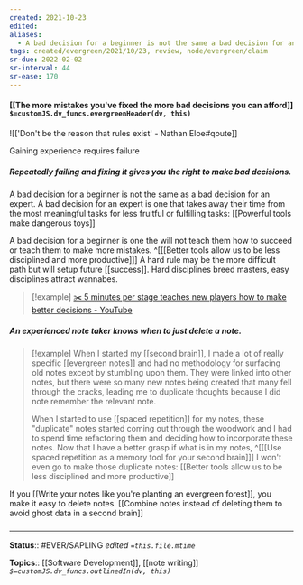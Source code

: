 ```yaml
---
created: 2021-10-23
edited: 
aliases:
  - A bad decision for a beginner is not the same a bad decision for an expert
tags: created/evergreen/2021/10/23, review, node/evergreen/claim
sr-due: 2022-02-02
sr-interval: 44
sr-ease: 170
---
```


#### [[The more mistakes you've fixed the more bad decisions you can afford]] `$=customJS.dv_funcs.evergreenHeader(dv, this)`

![['Don't be the reason that rules exist' - Nathan Eloe#qoute]]

Gaining experience requires failure

##### Repeatedly failing and fixing it gives you the right to make bad decisions.

A bad decision for a beginner is not the same as a bad decision for an expert. A bad decision for an expert is one that takes away their time from the most meaningful tasks for less fruitful or fulfilling tasks: [[Powerful tools make dangerous toys]]

A bad decision for a beginner is one the will not teach them how to succeed or teach them to make more mistakes. 
^[[[Better tools allow us to be less disciplined and more productive]]]
A hard rule may be the more difficult path but will setup future [[success]]. Hard disciplines breed masters, easy disciplines attract wannabes.

> [!example]
> [✂️ 5 minutes per stage teaches new players how to make better decisions - YouTube](https://youtube.com/clip/Ugkx6LEodXxizNkOw4P3M097XvZCZIGHvLTU)


 ##### An experienced note taker knows when to just delete a note.

> [!example]
> When I started my [[second brain]], I made a lot of really specific [[evergreen notes]] and had no methodology for surfacing old notes except by stumbling upon them. They were linked into other notes, but there were so many new notes being created that many fell through the cracks, leading me to duplicate thoughts because I did note remember the relevant note.
> 
> When I started to use [[spaced repetition]] for my notes, these "duplicate" notes started coming out through the woodwork and I had to spend time refactoring them and deciding how to incorporate these notes. Now that I have a better grasp if what is in my notes,
> ^[[[Use spaced repetition as a memory tool for your second brain]]]
> I won't even go to make those duplicate notes: [[Better tools allow us to be less disciplined and more productive]]

If you [[Write your notes like you're planting an evergreen forest]], you make it easy to delete notes. [[Combine notes instead of deleting them to avoid ghost data in a second brain]]

### <hr class="footnote"/>

**Status**:: #EVER/SAPLING 
*edited `=this.file.mtime`*

**Topics**:: [[Software Development]], [[note writing]]
*`$=customJS.dv_funcs.outlinedIn(dv, this)`*
